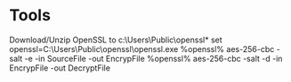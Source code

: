 # Tools

Download/Unzip OpenSSL to c:\Users\Public\openssl\*
set openssl=C:\Users\Public\openssl\openssl.exe
%openssl% aes-256-cbc -salt -e -in SourceFile -out EncrypFile
%openssl% aes-256-cbc -salt -d -in EncrypFile -out DecryptFile
